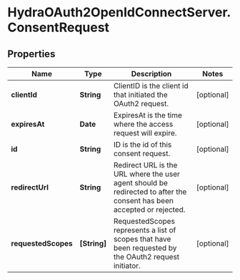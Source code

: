# HydraOAuth2OpenIdConnectServer.ConsentRequest

## Properties
Name | Type | Description | Notes
------------ | ------------- | ------------- | -------------
**clientId** | **String** | ClientID is the client id that initiated the OAuth2 request. | [optional] 
**expiresAt** | **Date** | ExpiresAt is the time where the access request will expire. | [optional] 
**id** | **String** | ID is the id of this consent request. | [optional] 
**redirectUrl** | **String** | Redirect URL is the URL where the user agent should be redirected to after the consent has been accepted or rejected. | [optional] 
**requestedScopes** | **[String]** | RequestedScopes represents a list of scopes that have been requested by the OAuth2 request initiator. | [optional] 


